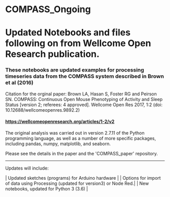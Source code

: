# COMPASS_Ongoing
# Updated Notebooks and files following on from Wellcome Open Research publication.

### These notebooks are updated examples for processing timeseries data from the COMPASS system described in Brown et al (2016)

Citation for the orginal paper: Brown LA, Hasan S, Foster RG and Peirson SN. COMPASS: Continuous Open Mouse Phenotyping of Activity and Sleep Status [version 2; referees: 4 approved]. Wellcome Open Res 2017, 1:2 (doi: 10.12688/wellcomeopenres.9892.2)

####  https://wellcomeopenresearch.org/articles/1-2/v2
The original analysis was carried out in version 2.7.11 of the Python programming language, as well as a number of more specific packages, including pandas, numpy, matplotlib, and seaborn. 

Please see the details in the paper and the 'COMPASS_paper' repository.

---------------------------------------------------------------------------------

Updates will include:

| Updated sketches (programs) for Arduino hardware |
| Options for import of data using Processing (updated for version3) or Node Red.|
| New notebooks, updated for Python 3 (3.6) |


